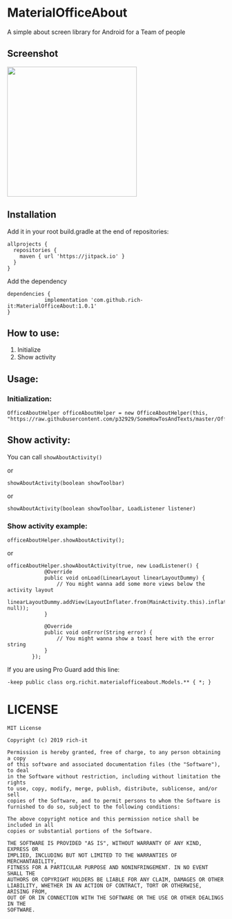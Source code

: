 # MaterialOfficeAbout
A simple about screen library for Android for a Team of people

## Screenshot

<img src="https://user-images.githubusercontent.com/6418354/65818936-5c886780-e238-11e9-834e-5a39e4ce7850.jpg" width="300">

## Installation
Add it in your root build.gradle at the end of repositories:
```
allprojects {
  repositories {
    maven { url 'https://jitpack.io' }
  }
}
```

Add the dependency
```
dependencies {
	        implementation 'com.github.rich-it:MaterialOfficeAbout:1.0.1'
}
```

## How to use:
1. Initialize
2. Show activity

## Usage:
### Initialization:
```
OfficeAboutHelper officeAboutHelper = new OfficeAboutHelper(this, "https://raw.githubusercontent.com/p32929/SomeHowTosAndTexts/master/Office/OfficeInfoMaterial.json");
```

## Show activity:
You can call ```showAboutActivity()```

or

```showAboutActivity(boolean showToolbar)```

 or

```showAboutActivity(boolean showToolbar, LoadListener listener)```

### Show activity example:

```
officeAboutHelper.showAboutActivity();
```

or

```
officeAboutHelper.showAboutActivity(true, new LoadListener() {
            @Override
            public void onLoad(LinearLayout linearLayoutDummy) {
                // You might wanna add some more views below the activity layout
                linearLayoutDummy.addView(LayoutInflater.from(MainActivity.this).inflate(R.layout.just_a_dummy_layout, null));
            }

            @Override
            public void onError(String error) {
                // You might wanna show a toast here with the error string
            }
        });
```

If you are using Pro Guard add this line:

```
-keep public class org.richit.materialofficeabout.Models.** { *; }
```

# LICENSE

```
MIT License

Copyright (c) 2019 rich-it

Permission is hereby granted, free of charge, to any person obtaining a copy
of this software and associated documentation files (the "Software"), to deal
in the Software without restriction, including without limitation the rights
to use, copy, modify, merge, publish, distribute, sublicense, and/or sell
copies of the Software, and to permit persons to whom the Software is
furnished to do so, subject to the following conditions:

The above copyright notice and this permission notice shall be included in all
copies or substantial portions of the Software.

THE SOFTWARE IS PROVIDED "AS IS", WITHOUT WARRANTY OF ANY KIND, EXPRESS OR
IMPLIED, INCLUDING BUT NOT LIMITED TO THE WARRANTIES OF MERCHANTABILITY,
FITNESS FOR A PARTICULAR PURPOSE AND NONINFRINGEMENT. IN NO EVENT SHALL THE
AUTHORS OR COPYRIGHT HOLDERS BE LIABLE FOR ANY CLAIM, DAMAGES OR OTHER
LIABILITY, WHETHER IN AN ACTION OF CONTRACT, TORT OR OTHERWISE, ARISING FROM,
OUT OF OR IN CONNECTION WITH THE SOFTWARE OR THE USE OR OTHER DEALINGS IN THE
SOFTWARE.

```